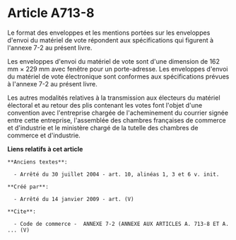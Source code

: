 # Article A713-8

Le format des enveloppes et les mentions portées sur les enveloppes d'envoi du matériel de vote répondent aux spécifications
qui figurent à l'annexe 7-2 au présent livre. 

Les enveloppes d'envoi du matériel de vote sont d'une dimension de 162 mm × 229 mm avec fenêtre pour un porte-adresse. Les
enveloppes d'envoi du matériel de vote électronique sont conformes aux spécifications prévues à l'annexe 7-2 au présent
livre. 

Les autres modalités relatives à la transmission aux électeurs du matériel électoral et au retour des plis contenant les
votes font l'objet d'une convention avec l'entreprise chargée de l'acheminement du courrier signée entre cette entreprise,
l'assemblée des chambres françaises de commerce et d'industrie et le ministère chargé de la tutelle des chambres de commerce
et d'industrie.

**Liens relatifs à cet article**

	**Anciens textes**:

	  - Arrêté du 30 juillet 2004 - art. 10, alinéas 1, 3 et 6 v. init.

	**Créé par**:

	  - Arrêté du 14 janvier 2009 - art. (V)

	**Cite**:

	  - Code de commerce -  ANNEXE 7-2 (ANNEXE AUX ARTICLES A. 713-8 ET A. ... (V)
